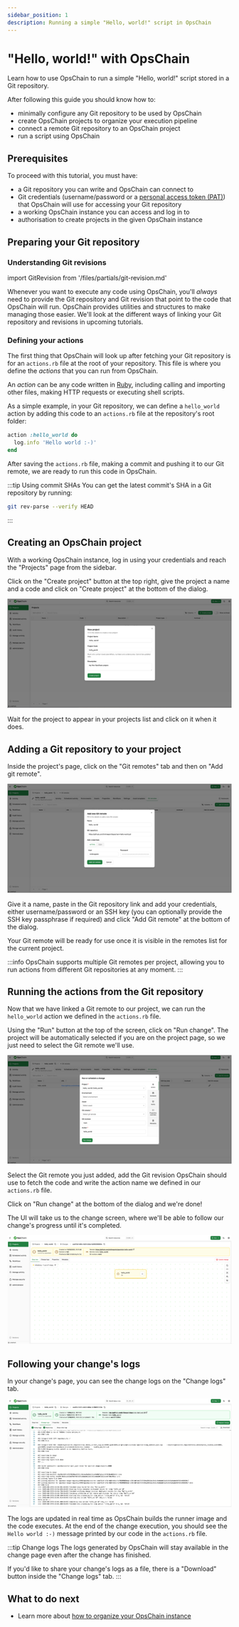 ```yaml
---
sidebar_position: 1
description: Running a simple "Hello, world!" script in OpsChain
---
```


# "Hello, world!" with OpsChain

Learn how to use OpsChain to run a simple "Hello, world!" script stored in a Git repository.

After following this guide you should know how to:

- minimally configure any Git repository to be used by OpsChain
- create OpsChain projects to organize your execution pipeline
- connect a remote Git repository to an OpsChain project
- run a script using OpsChain

## Prerequisites

To proceed with this tutorial, you must have:

- a Git repository you can write and OpsChain can connect to
- Git credentials (username/password or a [personal access token (PAT)](https://docs.github.com/en/github/authenticating-to-github/creating-a-personal-access-token)) that OpsChain will use for accessing your Git repository
- a working OpsChain instance you can access and log in to
- authorisation to create projects in the given OpsChain instance

## Preparing your Git repository

### Understanding Git revisions

import GitRevision from '/files/partials/git-revision.md'

<GitRevision />

Whenever you want to execute any code using OpsChain, you'll _always_ need to provide the Git repository and Git revision that point to the code that OpsChain will run. OpsChain provides utilities and structures to make managing those easier. We'll look at the different ways of linking your Git repository and revisions in upcoming tutorials.

### Defining your actions

The first thing that OpsChain will look up after fetching your Git repository is for an `actions.rb` file at the root of your repository.
This file is where you define the _actions_ that you can run from OpsChain.

An _action_ can be any code written in [Ruby](https://www.ruby-lang.org/), including calling and importing other files, making HTTP requests or executing shell scripts.

As a simple example, in your Git repository, we can define a `hello_world` action by adding this code to an `actions.rb` file at the repository's root folder:

```ruby
action :hello_world do
  log.info 'Hello world :-)'
end
```

After saving the `actions.rb` file, making a commit and pushing it to our Git remote, we are ready to run this code in OpsChain.

:::tip Using commit SHAs
You can get the latest commit's SHA in a Git repository by running:

```bash
git rev-parse --verify HEAD
```

:::

## Creating an OpsChain project

With a working OpsChain instance, log in using your credentials and reach the "Projects" page from the sidebar.

Click on the "Create project" button at the top right, give the project a name and a code and click on "Create project" at the bottom of the dialog.

![Create project dialog](./images/hello-world-project.png)

Wait for the project to appear in your projects list and click on it when it does.

## Adding a Git repository to your project

Inside the project's page, click on the "Git remotes" tab and then on "Add git remote".

![Create git remote dialog](./images/hello-world-git-remote.png)

Give it a name, paste in the Git repository link and add your credentials, either username/password or an SSH key (you can optionally provide the SSH key passphrase if required) and click "Add Git remote" at the bottom of the dialog.

Your Git remote will be ready for use once it is visible in the remotes list for the current project.

:::info
OpsChain supports multiple Git remotes per project, allowing you to run actions from different Git repositories at any moment.
:::

## Running the actions from the Git repository

Now that we have linked a Git remote to our project, we can run the `hello_world` action we defined in the `actions.rb` file.

Using the "Run" button at the top of the screen, click on "Run change". The project will be automatically selected if you are on the project page, so we just need to select the Git remote we'll use.

![Run change dialog](./images/hello-world-run-change.png)

Select the Git remote you just added, add the Git revision OpsChain should use to fetch the code and write the action name we defined in our `actions.rb` file.

Click on "Run change" at the bottom of the dialog and we're done!

The UI will take us to the change screen, where we'll be able to follow our change's progress until it's completed.

![Run change dialog](./images/hello-world-change-starting.png)

## Following your change's logs

In your change's page, you can see the change logs on the "Change logs" tab.

![Activity change logs](./images/hello-world-change-logs.png)

The logs are updated in real time as OpsChain builds the runner image and the code executes. At the end of the change execution, you should see the `Hello world :-)` message printed by our code in the `actions.rb` file.

:::tip Change logs
The logs generated by OpsChain will stay available in the change page even after the change has finished.

If you'd like to share your change's logs as a file, there is a "Download" button inside the "Change logs" tab.
:::

## What to do next

- Learn more about [how to organize your OpsChain instance](./structure.md)

